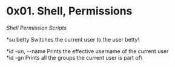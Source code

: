 **0x01. Shell, Permissions**
============================

_Shell Permission Scripts_

  *su betty          Switches the current user to the user betty\

  *id -un, --name    Prints the effective username of the current user\
  *id -gn            Prints all the groups the current user is part of\ 